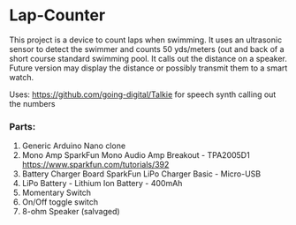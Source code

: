 # Lap-Counter

This project is a device to count laps when swimming. It uses an ultrasonic sensor to detect the swimmer and counts 50 yds/meters (out and back of a short course standard swimming pool. It calls out the distance on a speaker. Future version may display the distance or possibly transmit them to a smart watch.

Uses: https://github.com/going-digital/Talkie for speech synth calling out the numbers

### Parts:
1. Generic Arduino Nano clone
2. Mono Amp
   SparkFun Mono Audio Amp Breakout - TPA2005D1
   https://www.sparkfun.com/tutorials/392  
3. Battery Charger Board
   SparkFun LiPo Charger Basic - Micro-USB
4. LiPo Battery - Lithium Ion Battery - 400mAh
5. Momentary Switch
6. On/Off toggle switch
7. 8-ohm Speaker (salvaged) 
